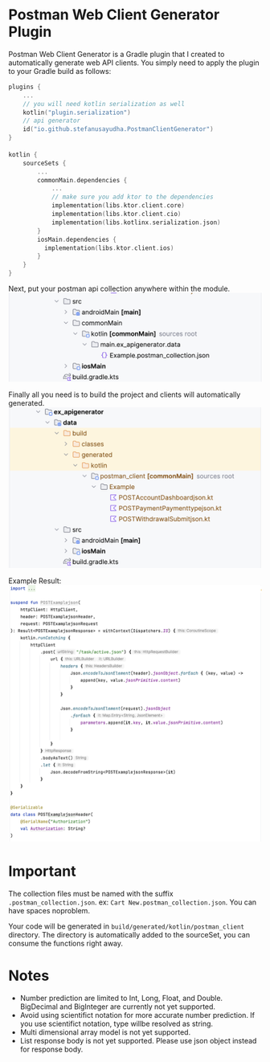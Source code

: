 # Postman Web Client Generator Plugin
Postman Web Client Generator is a Gradle plugin that I created to automatically generate web API clients. You simply need to apply the plugin to your Gradle build as follows:
``` kotlin
plugins {
    ...
    // you will need kotlin serialization as well
    kotlin("plugin.serialization")
    // api generator
    id("io.github.stefanusayudha.PostmanClientGenerator")
}

kotlin {
    sourceSets {
        ...
        commonMain.dependencies {
            ...
            // make sure you add ktor to the dependencies
            implementation(libs.ktor.client.core)
            implementation(libs.ktor.client.cio)
            implementation(libs.kotlinx.serialization.json)
        }
        iosMain.dependencies {
          implementation(libs.ktor.client.ios)
        }
    }
}

```

Next, put your postman api collection anywhere within the module.
![Img1](https://github.com/SingularityIndonesia/SingularityBaseMobile/blob/base/Docs/Screenshot%202024-05-17%20at%2014.37.54.png)

Finally all you need is to build the project and clients will automatically generated.
![Img](https://github.com/SingularityIndonesia/SingularityBaseMobile/blob/base/Docs/Screenshot%202024-05-17%20at%2015.29.28.png)

Example Result:
![Img](https://github.com/SingularityIndonesia/SingularityBaseMobile/blob/base/Docs/Screenshot%202024-05-17%20at%2015.23.28.png)
# Important
The collection files must be named with the suffix `.postman_collection.json`. ex: `Cart New.postman_collection.json`. You can have spaces noproblem.

Your code will be generated in `build/generated/kotlin/postman_client` directory. The directory is automatically added to the sourceSet, you can consume the functions right away.

# Notes
- Number prediction are limited to Int, Long, Float, and Double. BigDecimal and BigInteger are currently not yet supported.
- Avoid using scientifict notation for more accurate number prediction. If you use scientifict notation, type willbe resolved as string.
- Multi dimensional array model is not yet supported.
- List response body is not yet supported. Please use json object instead for response body.
